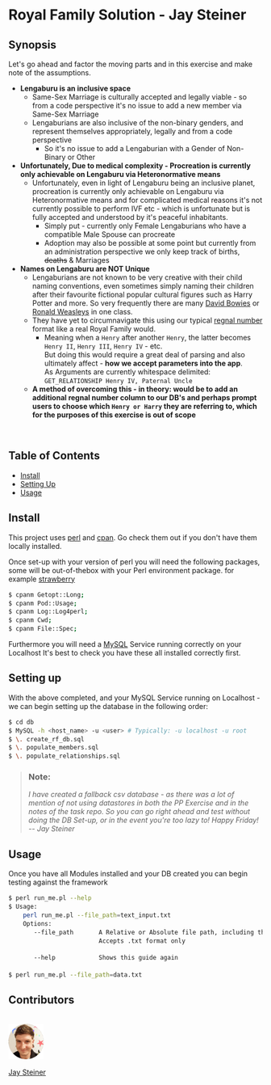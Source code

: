 # Royal Family Solution - Jay Steiner

## Synopsis
Let's go ahead and factor the moving parts and in this exercise and make note of the assumptions.

  + **Lengaburu is an inclusive space**
    + Same-Sex Marriage is culturally accepted and legally viable - so from a code perspective it's no issue to add a new member via Same-Sex Marriage
    + Lengaburians are also inclusive of the non-binary genders, and represent themselves appropriately, legally and from a code perspective
      + So it's no issue to add a Lengaburian with a Gender of Non-Binary or Other
  + **Unfortunately, Due to medical complexity - Procreation is currently only achievable on Lengaburu via Heteronormative means**
    + Unfortunately, even in light of Lengaburu being an inclusive planet, procreation is currently only achievable on Lengaburu via Heteronormative means and for    complicated medical reasons it's not currently possible to perform IVF etc - which is unfortunate but is fully accepted and understood by it's peaceful inhabitants.
      + Simply put - currently only Female Lengaburians who have a compatible Male Spouse can procreate
      + Adoption may also be possible at some point but currently from an administration perspective we only keep track of births, ~~deaths~~ & Marriages
   + **Names on Lengaburu are **NOT** Unique**
      + Lengaburians are not known to be very creative with their child naming conventions, even sometimes simply naming their children after their favourite fictional popular cultural figures such as Harry Potter and more. So very frequently there are many [David Bowies](https://en.wikipedia.org/wiki/David_Bowie) or [Ronald Weasleys](https://harrypotter.fandom.com/wiki/Ronald_Weasley) in one class.
      + They have yet to circumnavigate this using our typical [regnal number](https://en.wikipedia.org/wiki/Regnal_number) format like a real Royal Family would.<br/>
        + Meaning when a `Henry` after another `Henry`, the latter becomes `Henry II`, `Henry III`, `Henry IV` - etc.<br/>
          But doing this would require a great deal of parsing and also ultimately affect - **how we accept parameters into the app**.<br/>
          As Arguments are currently whitespace delimited: `GET_RELATIONSHIP Henry IV, Paternal Uncle`
          <br/>
      + **A method of overcoming this - in theory: would be to add an additional regnal number column to our DB's and perhaps prompt users to choose which `Henry or Harry` they are referring to, which for the purposes of this exercise is out of scope**
  <br/>

## Table of Contents
- [Install](#install)
- [Setting Up](#usage)
- [Usage](#usage)

## Install
This project uses [perl](https://www.perl.org/) and [cpan](https://metacpan.org/). Go check them out if you don't have them locally installed.

Once set-up with your version of perl you will need the following packages, some will be out-of-thebox with your Perl environment package.
for example [strawberry](https://strawberryperl.com/)

```sh
$ cpanm Getopt::Long;
$ cpanm Pod::Usage;
$ cpanm Log::Log4perl;
$ cpanm Cwd;
$ cpanm File::Spec;
```

Furthermore you will need a [MySQL](https://www.mysql.com/) Service running correctly on your Localhost
It's best to check you have these all installed correctly first.

## Setting up
With the above completed, and your MySQL Service running on Localhost - we can begin setting up the database in the following order:

```sh
$ cd db
$ MySQL -h <host_name> -u <user> # Typically: -u localhost -u root
$ \. create_rf_db.sql
$ \. populate_members.sql
$ \. populate_relationships.sql
```
> ### Note:
> *I have created a fallback csv database - as there was a lot of mention of not using datastores in both the PP Exercise and in the notes of the task repo.
> So you can go right ahead and test without doing the DB Set-up, or in the event you're too lazy to! Happy Friday! -- Jay Steiner*

## Usage
Once you have all Modules installed and your DB created you can begin testing against the framework

```sh
$ perl run_me.pl --help
$ Usage:
    perl run_me.pl --file_path=text_input.txt
    Options:
       --file_path       A Relative or Absolute file path, including the filehandle
                         Accepts .txt format only

       --help            Shows this guide again

$ perl run_me.pl --file_path=data.txt
```

## Contributors
  <br/>
  <img src="assets/unnamed.gif" width="70px"/>

  [Jay Steiner](https://www.linkedin.com/in/jay-steiner)

